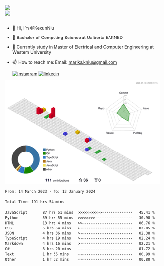 <a href="https://github.com/anuraghazra/github-readme-stats">
  <img align="center" src="https://github-readme-stats.vercel.app/api?username=KexunNiu&show_icons=true" />
</a>
</br>
<a href="https://github.com/anuraghazra/github-readme-stats">
  <img align="center" src="https://github-readme-stats.vercel.app/api/top-langs/?username=KexunNiu" />
</a>

</br>
</br>

- 👋 Hi, I’m @KexunNiu
- 👀 Bachelor of Computing Science at Ualberta EARNED
- 🌱 Currently study in Master of Electrical and Computer Engineering at Western University
- 📫 How to reach me: Email: marika.kniu@gmail.com
  
  [![instagram](https://github.com/shikhar1020jais1/Git-Social/blob/master/Icons/Instagram1.png (Instagram))][1] [![linkedin](https://github.com/shikhar1020jais1/Git-Social/blob/master/Icons/LinkedIn1.png (LinkedIn))][2]

<!-- To Link your profile to the media buttons -->

[1]: https://www.instagram.com/barryn719_
[2]: https://www.linkedin.com/in/kexun-niu



![](./profile-3d-contrib/profile-gitblock.svg)

<!--START_SECTION:waka-->

```txt
From: 14 March 2023 - To: 13 January 2024

Total Time: 191 hrs 54 mins

JavaScript       87 hrs 51 mins  >>>>>>>>>>>--------------   45.41 %
Python           59 hrs 55 mins  >>>>>>>>-----------------   30.98 %
HTML             13 hrs 4 mins   >>-----------------------   06.76 %
CSS              5 hrs 54 mins   >------------------------   03.05 %
JSON             4 hrs 36 mins   >------------------------   02.38 %
TypeScript       4 hrs 19 mins   >------------------------   02.24 %
Markdown         4 hrs 16 mins   >------------------------   02.21 %
C#               3 hrs 20 mins   -------------------------   01.72 %
Text             1 hr 55 mins    -------------------------   00.99 %
Other            1 hr 32 mins    -------------------------   00.80 %
```

<!--END_SECTION:waka-->

